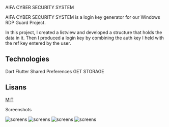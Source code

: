 
AIFA CYBER SECURITY SYSTEM

AIFA CYBER SECURITY SYSTEM is a login key generator for our Windows RDP Guard Project. 

In this project, I created a listview and developed a structure that holds the data in it. Then I produced a login key by combining the auth key I held with the ref key entered by the user.


## Technologies

Dart Flutter
Shared Preferences
GET STORAGE 

  
## Lisans

[MIT](https://choosealicense.com/licenses/mit/)

  
Screenshots

![screens](1.jpg)
![screens](2.jpg)
![screens](3.jpg)
![screens](4.jpg)

